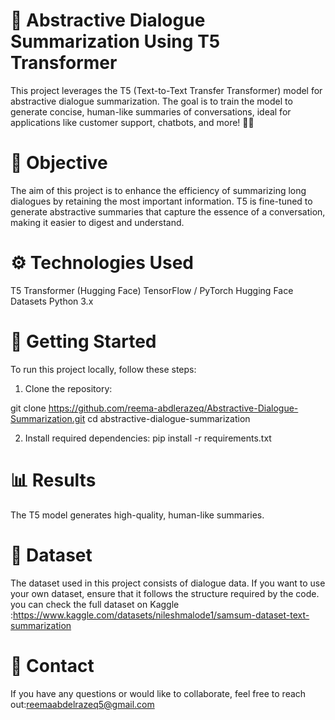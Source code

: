 # 📄 Abstractive Dialogue Summarization Using T5 Transformer
This project leverages the T5 (Text-to-Text Transfer Transformer) model for abstractive dialogue summarization. The goal is to train the model to generate concise, human-like summaries of conversations, ideal for applications like customer support, chatbots, and more! 🤖💬

# 🎯 Objective
The aim of this project is to enhance the efficiency of summarizing long dialogues by retaining the most important information. T5 is fine-tuned to generate abstractive summaries that capture the essence of a conversation, making it easier to digest and understand.

# ⚙️ Technologies Used
T5 Transformer (Hugging Face)
TensorFlow / PyTorch
Hugging Face Datasets
Python 3.x

# 🚀 Getting Started
To run this project locally, follow these steps:

1. Clone the repository:

git clone https://github.com/reema-abdlerazeq/Abstractive-Dialogue-Summarization.git
cd abstractive-dialogue-summarization

2. Install required dependencies:
pip install -r requirements.txt

# 📊 Results
The T5 model generates high-quality, human-like summaries.

 # 📝 Dataset
The dataset used in this project consists of dialogue data. If you want to use your own dataset, ensure that it follows the structure required by the code.
you can check the full dataset on Kaggle :https://www.kaggle.com/datasets/nileshmalode1/samsum-dataset-text-summarization

 # 📧 Contact
If you have any questions or would like to collaborate, feel free to reach out:reemaabdelrazeq5@gmail.com

